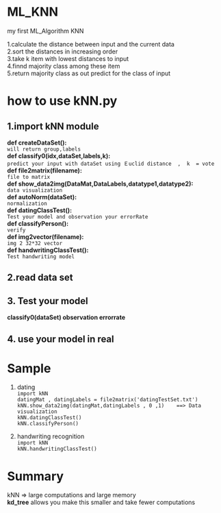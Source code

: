 # ML_KNN   
 my first ML_Algorithm
 KNN
  
1.calculate the distance between input and the current data  
2.sort the distances in increasing order  
3.take k item with lowest distances to input  
4.finnd majority class among these item  
5.return majority class as out predict for the class of input  
  

# how to use kNN.py  
## 1.import kNN module  
**def createDataSet():**  
``will return group,labels``  
**def classify0(idx,dataSet,labels,k):**  
``predict your input with dataSet using Ｅuclid distance  ,  k  = vote``    
**def file2matrix(filename):**  
``file to matrix``    
**def show_data2img(DataMat,DataLabels,datatype1,datatype2):**  
    ``data visualization``    
**def autoNorm(dataSet):**  
    ``normalization``    
**def datingClassTest():**  
    ``Test your model and observation your errorRate``    
**def classifyPerson():**  
    ``verify``    
**def img2vector(filename):**  
    ``img 2 32*32 vector``   
**def handwritingClassTest():**  
    ``Test handwriting model``     

          

## 2.read data set   
## 3. Test your model  
  **classify0(dataSet) observation errorrate**  
## 4. use your model in real  




# Sample  
1. dating  
``import kNN``     
``datingMat , datingLabels = file2matrix('datingTestSet.txt')``  
``kNN.show_data2img(datingMat,datingLabels , 0 ,1)    ==> Data visualization``  
``kNN.datingClassTest()``  
``kNN.classifyPerson()``    


2. handwriting recognition  
``import kNN``  
``kNN.handwritingClassTest()``  

# Summary  
kNN  => large computations and large memory  
**kd_tree** allows you make this smaller and take fewer computations  









